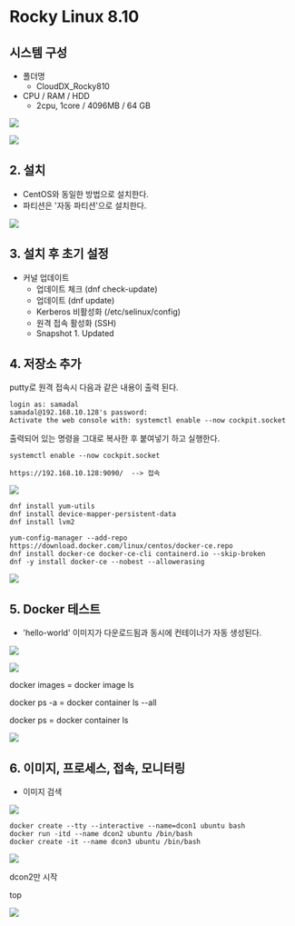 # Rocky Linux 8.10

## 시스템 구성
- 폴더명
    - CloudDX_Rocky810
- CPU / RAM / HDD
    - 2cpu, 1core / 4096MB / 64 GB

![](./img/20250529.img/0029.png)

![](./img/20250529.img/0030.png)


## 2. 설치
- CentOS와 동일한 방법으로 설치한다.
- 파티션은 '자동 파티션'으로 설치한다.

![](./img/20250529.img/0031.png)

## 3. 설치 후 초기 설정
- 커널 업데이트
    - 업데이트 체크 (dnf check-update)
    - 업데이트 (dnf update)
    - Kerberos 비활성화 (/etc/selinux/config)
    - 원격 접속 활성화 (SSH)
    - Snapshot 1. Updated

## 4. 저장소 추가
putty로 원격 접속시 다음과 같은 내용이 출력 된다.
```
login as: samadal
samadal@192.168.10.128's password:
Activate the web console with: systemctl enable --now cockpit.socket
```

출력되어 있는 명령을 그대로 복사한 후 붙여넣기 하고 실행한다.
```
systemctl enable --now cockpit.socket

https://192.168.10.128:9090/  --> 접속
```

![](./img/20250529.img/0032.png)

```
dnf install yum-utils
dnf install device-mapper-persistent-data
dnf install lvm2

yum-config-manager --add-repo https://download.docker.com/linux/centos/docker-ce.repo
dnf install docker-ce docker-ce-cli containerd.io --skip-broken
dnf -y install docker-ce --nobest --allowerasing
```

![](./img/20250529.img/0033.png)

## 5. Docker 테스트

- 'hello-world' 이미지가 다운로드됨과 동시에 컨테이너가 자동 생성된다.

![](./img/20250529.img/0034.png)

![](./img/20250529.img/0035.png)


docker images = docker image ls <br>

docker ps -a = docker container ls --all <br>

docker ps = docker container ls <br>

![](./img/20250529.img/0036.png)

## 6. 이미지, 프로세스, 접속, 모니터링

- 이미지 검색

![](./img/20250529.img/0037.png)

```
docker create --tty --interactive --name=dcon1 ubuntu bash
docker run -itd --name dcon2 ubuntu /bin/bash
docker create -it --name dcon3 ubuntu /bin/bash
```

![](./img/20250529.img/0038.png)

dcon2만 시작

top

![](./img/20250529.img/0039.png)
